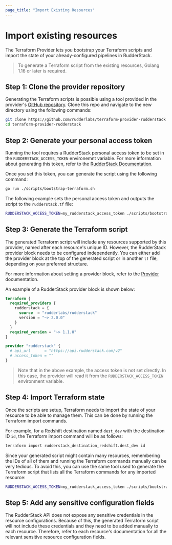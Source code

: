 ```yaml
---
page_title: "Import Existing Resources"
---
```


# Import existing resources

The Terraform Provider lets you bootstrap your Terraform scripts and import the state of your already-configured pipelines in RudderStack.

> To generate a Terraform script from the existing resources, Golang 1.16 or later is required.

## Step 1: Clone the provider repository

Generating the Terraform scripts is possible using a tool provided in the provider's [GitHub repository](https://github.com/rudderlabs/terraform-provider-rudderstack). Clone this repo and navigate to the new directory using the following commands:

```sh
git clone https://github.com/rudderlabs/terraform-provider-rudderstack
cd terraform-provider-rudderstack
```

## Step 2: Generate your personal access token

Running the tool requires a RudderStack personal access token to be set in the `RUDDERSTACK_ACCESS_TOKEN` environemnt variable. For more information about generating this token, refer to the [RudderStack Documentation](https://www.rudderstack.com/docs/rudderstack-api/personal-access-tokens/).

Once you set this token, you can generate the script using the following command:

```sh
go run ./scripts/bootstrap-terraform.sh
```

The following example sets the personal access token and outputs the script to the `rudderstack.tf` file:

```sh
RUDDERSTACK_ACCESS_TOKEN=my_rudderstack_access_token ./scripts/bootstrap-terraform.sh > rudderstack.tf
```

## Step 3: Generate the Terraform script

The generated Terraform script will include any resources supported by this provider, named after each resource's unique ID. However, the RudderStack provider block needs to be configured independently. You can either add the provider block at the top of the generated script or in another `tf` file, depending on your preferred structure. 

For more information about setting a provider block, refer to the [Provider](https://registry.terraform.io/providers/rudderlabs/rudderstack/latest/docs) documentation. 

An example of a RudderStack provider block is shown below:

```terraform
terraform {
  required_providers {
    rudderstack = {
      source  = "rudderlabs/rudderstack"
      version = "~> 2.0.0"
    }
  }
  required_version = "~> 1.1.0"
}

provider "rudderstack" {
  # api_url      = "https://api.rudderstack.com/v2"
  # access_token = ""
}
```

> Note that in the above example, the access token is not set directly. In this case, the provider will read it from the  `RUDDERSTACK_ACCESS_TOKEN` environment variable.

## Step 4: Import Terraform state

Once the scripts are setup, Terraform needs to import the state of your resource to be able to manage them. This can be done by running the Terraform import commands.

For example, for a Redshift destination named `dest_dev` with the destination ID `id`, the Terraform import command will be as follows:

```sh
terraform import rudderstack_destination_redshift.dest_dev id
```

Since your generated script might contain many resources, remembering the IDs of all of them and running the Terraform commands manually can be very tedious. To avoid this, you can use the same tool used to generate the Terraform script that lists all the Terraform commands for any imported resource:

```sh
RUDDERSTACK_ACCESS_TOKEN=my_rudderstack_access_token ./scripts/bootstrap-terraform-import.sh
```

## Step 5: Add any sensitive configuration fields

The RudderStack API does not expose any sensitive credentials in the resource configurations. Because of this, the generated Terraform script will not include these credentials and they need to be added manually to each resource. Therefore, refer to each resource's documentation for all the relevant sensitive resource configuration fields.
